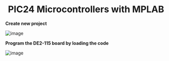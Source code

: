 
<div align="center">

<h1>PIC24 Microcontrollers with MPLAB</h1>
</div>

**Create new project**

![image](https://github.com/trong420/nios2/assets/90754954/406ce39c-adfa-4cb7-9665-8696e6ecebd5)




**Program the DE2-115 board by loading the code** 

![image](https://github.com/trong420/nios2/assets/90754954/a2ed15bd-0b52-4d9b-895b-d03ae40b51e2)
